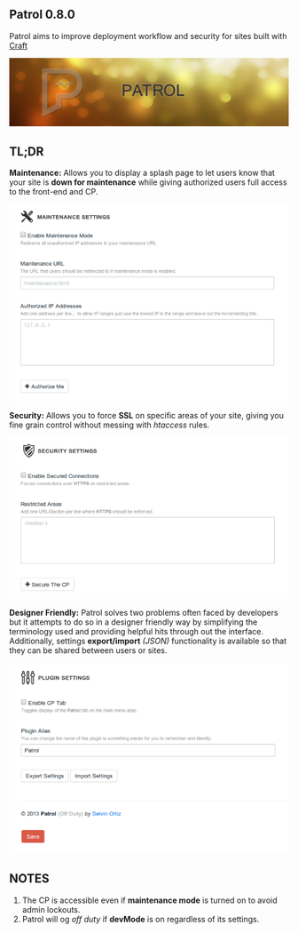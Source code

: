## Patrol 0.8.0
Patrol aims to improve deployment workflow and security for sites built with [Craft](http://buildwithcraft.com)

![Patrol](etc/patrol.png)

## TL;DR
**Maintenance:** Allows you to display a splash page to let users know that your site is **down for maintenance** while giving authorized users full access to the front-end and CP.

![Maintenance Mode](etc/maintenance.png)

**Security:** Allows you to force **SSL** on specific areas of your site, giving you fine grain control without messing with _htaccess_ rules.

![Maintenance Mode](etc/security.png)

**Designer Friendly:** Patrol solves two problems often faced by developers but it attempts to do so in a designer friendly way by simplifying the terminology used and providing helpful hits through out the interface.
Additionally, settings **export/import** _(JSON)_ functionality is available so that they can be shared between users or sites.

![Maintenance Mode](etc/settings.png)

## NOTES
1. The CP is accessible even if **maintenance mode** is turned on to avoid admin lockouts.
2. Patrol will og _off duty_ if **devMode** is on regardless of its settings.
